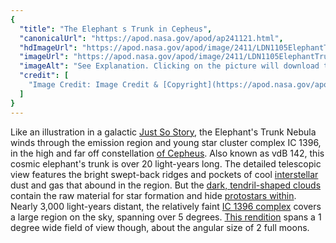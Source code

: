 ```yaml
---
{
  "title": "The Elephant s Trunk in Cepheus",
  "canonicalUrl": "https://apod.nasa.gov/apod/ap241121.html",
  "hdImageUrl": "https://apod.nasa.gov/apod/image/2411/LDN1105ElephantTrunk2048.jpg",
  "imageUrl": "https://apod.nasa.gov/apod/image/2411/LDN1105ElephantTrunk1024.jpg",
  "imageAlt": "See Explanation. Clicking on the picture will download the highest resolution version available.",
  "credit": [
    "Image Credit: Image Credit & [Copyright](https://apod.nasa.gov/apod/lib/about_apod.html#srapply): [Giorgio Ferrari](https://www.astrobin.com/users/GiorgioFerrari/)"
  ]
}
---
```


Like an illustration in a galactic [Just So Story](http://www.boop.org/jan/justso/elephant.htm), the Elephant's Trunk Nebula winds through the emission region and young star cluster complex IC 1396, in the high and far off constellation [of Cepheus](http://www.hawastsoc.org/deepsky/cep/). Also known as vdB 142, this cosmic elephant's trunk is over 20 light-years long. The detailed telescopic view features the bright swept-back ridges and pockets of cool [interstellar](http://www-ssg.sr.unh.edu/ism/what1.html) dust and gas that abound in the region. But the [dark, tendril-shaped clouds](https://www.spitzer.caltech.edu/image/ssc2003-06b-dark-globule-in-ic-1396) contain the raw material for star formation and hide [protostars within](https://arxiv.org/abs/0808.3013). Nearly 3,000 light-years distant, the relatively faint [IC 1396 complex](https://apod.nasa.gov/apod/ap170720.html) covers a large region on the sky, spanning over 5 degrees. [This rendition](https://www.astrobin.com/ueepl9/) spans a 1 degree wide field of view though, about the angular size of 2 full moons.
